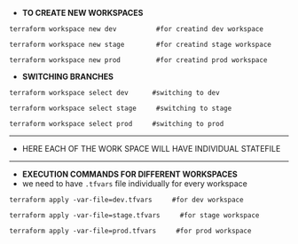 + **TO CREATE NEW WORKSPACES**

```
terraform workspace new dev          #for creatind dev workspace
```
```
terraform workspace new stage        #for creatind stage workspace
```
```
terraform workspace new prod         #for creatind prod workspace
```

+ **SWITCHING BRANCHES**

```
terraform workspace select dev      #switching to dev
```
```
terraform workspace select stage     #switching to stage
```
```
terraform workspace select prod     #switching to prod
```
***
+ HERE EACH OF THE WORK SPACE WILL HAVE INDIVIDUAL STATEFILE
***

+ **EXECUTION COMMANDS FOR DIFFERENT WORKSPACES**
+ we need to have `.tfvars` file individually for every workspace

```
terraform apply -var-file=dev.tfvars     #for dev workspace
```
```
terraform apply -var-file=stage.tfvars     #for stage workspace
```
```
terraform apply -var-file=prod.tfvars     #for prod workspace
```






  

